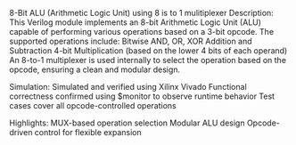 8-Bit ALU (Arithmetic Logic Unit) using 8 is to 1 mulitiplexer
Description:
This Verilog module implements an 8-bit Arithmetic Logic Unit (ALU) capable of performing various operations based on a 3-bit opcode. The supported operations include:
Bitwise AND, OR, XOR
Addition and Subtraction
4-bit Multiplication (based on the lower 4 bits of each operand)
An 8-to-1 multiplexer is used internally to select the operation based on the opcode, ensuring a clean and modular design.

Simulation:
Simulated and verified using Xilinx Vivado
Functional correctness confirmed using $monitor to observe runtime behavior
Test cases cover all opcode-controlled operations

Highlights:
MUX-based operation selection
Modular ALU design
Opcode-driven control for flexible expansion

